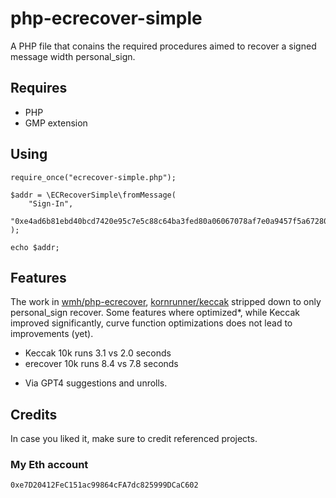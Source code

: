 # php-ecrecover-simple
A PHP file that conains the required procedures aimed to recover a signed message width personal_sign.
## Requires
- PHP
- GMP extension

## Using
```
require_once("ecrecover-simple.php");

$addr = \ECRecoverSimple\fromMessage(
    "Sign-In",
    "0xe4ad6b81ebd40bcd7420e95c7e5c88c64ba3fed80a06067078af7e0a9457f5a6728005fcab5d5abf80d5bed4bccae63338de0f0f369197d8dd12ee1b704c8ffe1c"
);

echo $addr;
```

## Features
The work in [wmh/php-ecrecover](https://gitbhub.com/wmh/php-ecrecover), [kornrunner/keccak](https://gitbhub.com/kornrunner/keccak) stripped down to only personal_sign recover.
Some features where optimized*, while Keccak improved significantly, curve function optimizations does not lead to improvements (yet).
- Keccak 10k runs  3.1  vs 2.0  seconds
- erecover 10k runs  8.4  vs 7.8 seconds
* Via GPT4 suggestions and unrolls.

## Credits
In case you liked it, make sure to credit referenced projects.

### My Eth account
```
0xe7D20412FeC151ac99864cFA7dc825999DCaC602
```

